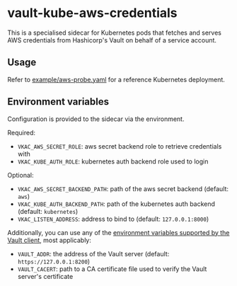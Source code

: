 # vault-kube-aws-credentials

This is a specialised sidecar for Kubernetes pods that fetches and serves AWS credentials from Hashicorp's Vault on behalf of a
service account.

## Usage

Refer to [example/aws-probe.yaml](example/aws-probe.yaml) for a reference Kubernetes deployment.

## Environment variables

Configuration is provided to the sidecar via the environment.

Required:

- `VKAC_AWS_SECRET_ROLE`: aws secret backend role to retrieve credentials with
- `VKAC_KUBE_AUTH_ROLE`: kubernetes auth backend role used to login

Optional:

- `VKAC_AWS_SECRET_BACKEND_PATH`: path of the aws secret backend (default: `aws`)
- `VKAC_KUBE_AUTH_BACKEND_PATH`: path of the kubernetes auth backend (default: `kubernetes`)
- `VKAC_LISTEN_ADDRESS`: address to bind to (default: `127.0.0.1:8000`)

Additionally, you can use any of the [environment variables supported by the Vault
client](https://www.vaultproject.io/docs/commands/#environment-variables), most applicably:

- `VAULT_ADDR`: the address of the Vault server (default: `https://127.0.0.1:8200`)
- `VAULT_CACERT`: path to a CA certificate file used to verify the Vault server's certificate
